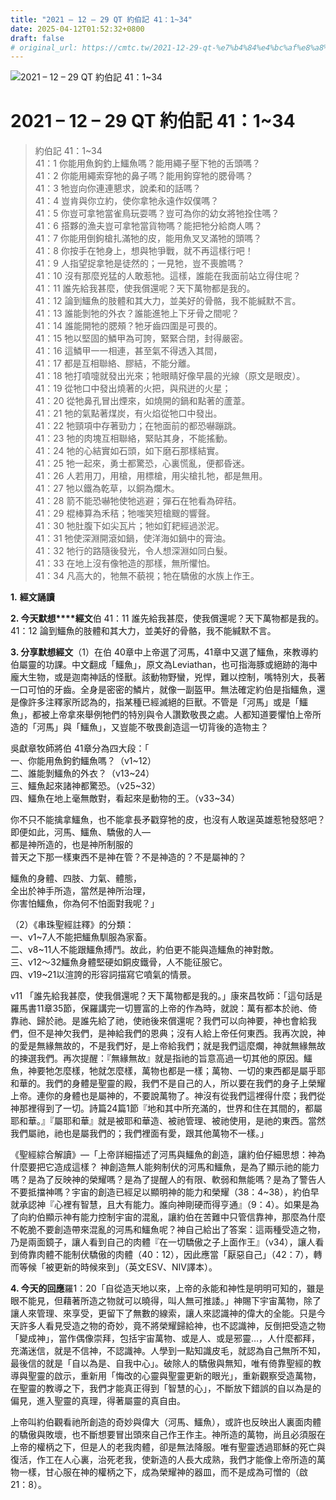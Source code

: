 ```yaml
---
title: "2021 – 12 – 29 QT 約伯記 41：1~34"
date: 2025-04-12T01:52:32+0800
draft: false
# original_url: https://cmtc.tw/2021-12-29-qt-%e7%b4%84%e4%bc%af%e8%a8%98-41%ef%bc%9a134
---
```


![2021 – 12 – 29 QT 約伯記 41：1\~34](/images/qt.jpg   "2021 – 12 – 29 QT 約伯記 41：1\~34")

# 2021 – 12 – 29 QT 約伯記 41：1\~34

> 約伯記 41：1\~34  
> 41：1 你能用魚鉤釣上鱷魚嗎？能用繩子壓下牠的舌頭嗎？  
> 41：2 你能用繩索穿牠的鼻子嗎？能用鉤穿牠的腮骨嗎？  
> 41：3 牠豈向你連連懇求，說柔和的話嗎？  
> 41：4 豈肯與你立約，使你拿牠永遠作奴僕嗎？  
> 41：5 你豈可拿牠當雀鳥玩耍嗎？豈可為你的幼女將牠拴住嗎？  
> 41：6 搭夥的漁夫豈可拿牠當貨物嗎？能把牠分給商人嗎？  
> 41：7 你能用倒鉤槍扎滿牠的皮，能用魚叉叉滿牠的頭嗎？  
> 41：8 你按手在牠身上，想與牠爭戰，就不再這樣行吧！  
> 41：9 人指望捉拿牠是徒然的；一見牠，豈不喪膽嗎？  
> 41：10 沒有那麼兇猛的人敢惹牠。這樣，誰能在我面前站立得住呢？  
> 41：11 誰先給我甚麼，使我償還呢？天下萬物都是我的。  
> 41：12 論到鱷魚的肢體和其大力，並美好的骨骼，我不能緘默不言。  
> 41：13 誰能剝牠的外衣？誰能進牠上下牙骨之間呢？  
> 41：14 誰能開牠的腮頰？牠牙齒四圍是可畏的。  
> 41：15 牠以堅固的鱗甲為可誇，緊緊合閉，封得嚴密。  
> 41：16 這鱗甲一一相連，甚至氣不得透入其間，  
> 41：17 都是互相聯絡、膠結，不能分離。  
> 41：18 牠打噴嚏就發出光來；牠眼睛好像早晨的光線（原文是眼皮）。  
> 41：19 從牠口中發出燒著的火把，與飛迸的火星；  
> 41：20 從牠鼻孔冒出煙來，如燒開的鍋和點著的蘆葦。  
> 41：21 牠的氣點著煤炭，有火焰從牠口中發出。  
> 41：22 牠頸項中存著勁力；在牠面前的都恐嚇蹦跳。  
> 41：23 牠的肉塊互相聯絡，緊貼其身，不能搖動。  
> 41：24 牠的心結實如石頭，如下磨石那樣結實。  
> 41：25 牠一起來，勇士都驚恐，心裏慌亂，便都昏迷。  
> 41：26 人若用刀，用槍，用標槍，用尖槍扎牠，都是無用。  
> 41：27 牠以鐵為乾草，以銅為爛木。  
> 41：28 箭不能恐嚇牠使牠逃避；彈石在牠看為碎秸。  
> 41：29 棍棒算為禾秸；牠嗤笑短槍颼的響聲。  
> 41：30 牠肚腹下如尖瓦片；牠如釘耙經過淤泥。  
> 41：31 牠使深淵開滾如鍋，使洋海如鍋中的膏油。  
> 41：32 牠行的路隨後發光，令人想深淵如同白髮。  
> 41：33 在地上沒有像牠造的那樣，無所懼怕。  
> 41：34 凡高大的，牠無不藐視；牠在驕傲的水族上作王。

**1.** **經文誦讀**

**2. 今天默想****經文**伯 41：11 誰先給我甚麼，使我償還呢？天下萬物都是我的。  
41：12 論到鱷魚的肢體和其大力，並美好的骨骼，我不能緘默不言。

**3. 分享默想經文**（1）在伯 40章中上帝選了河馬，41章中又選了鱷魚，來教導約伯屬靈的功課。中文翻成「鱷魚」，原文為Leviathan，也可指海豚或絕跡的海中龐大生物，或是迦南神話的怪獸。該動物野蠻，兇悍，難以控制，嘴特別大，長著一口可怕的牙齒。全身是密密的鱗片，就像一副盔甲。無法確定約伯是指鱷魚，還是像許多注釋家所認為的，指某種已經滅絕的巨獸。不管是「河馬」或是「鱷魚」，都被上帝拿來舉例牠們的特別與令人讚歎敬畏之處。人都知道要懼怕上帝所造的「河馬」與「鱷魚」，又豈能不敬畏創造這一切背後的造物主？

吳獻章牧師將伯 41章分為四大段：「  
一、你能用魚鉤釣鱷魚嗎？（v1\~12）  
二、誰能剝鱷魚的外衣？（v13\~24）  
三、鱷魚起來諸神都驚恐。（v25\~32）  
四、鱷魚在地上毫無敵對，看起來是動物的王。（v33\~34）

你不只不能擒拿鱷魚，也不能拿長矛戳穿牠的皮，也沒有人敢逞英雄惹牠發怒吧？  
即便如此，河馬、鱷魚、驕傲的人—  
都是神所造的，也是神所制服的  
普天之下那一樣東西不是神在管？不是神造的？不是屬神的？

鱷魚的身體、四肢、力氣、體態，  
全出於神手所造，當然是神所治理，  
你害怕鱷魚，你為何不怕面對我呢？」

（2）《串珠聖經註釋》的分類：  
一、v1\~7人不能把鱷魚馴服為家畜。  
二、v8\~11人不能跟鱷魚搏鬥。故此，約伯更不能與造鱷魚的神對敵。  
三、v12～32鱷魚身體堅硬如銅皮鐵骨，人不能征服它。  
四、v19\~21以渲誇的形容詞描寫它噴氣的情景。

v11 「誰先給我甚麼，使我償還呢？天下萬物都是我的。」康來昌牧師：「這句話是羅馬書11章35節，保羅講完一切豐富的上帝的作為時，就說：萬有都本於祂、倚靠祂、歸於祂。是誰先給了祂，使祂後來償還呢？我們可以向神要，神也會給我們，但不是神欠我們，是神給我們的恩典；沒有人給上帝任何東西。我再次說，神的愛是無緣無故的，不是我們好，是上帝給我們；就是我們這麼爛，神就無緣無故的揀選我們。再次提醒：『無緣無故』就是指祂的旨意高過一切其他的原因。鱷魚，神要牠怎麼樣，牠就怎麼樣，萬物也都是一樣；萬物、一切的東西都是屬乎耶和華的。我們的身體是聖靈的殿，我們不是自己的人，所以要在我們的身子上榮耀上帝。連你的身體也是屬神的，不要說萬物了。神沒有從我們這裡得什麼；我們從神那裡得到了一切。詩篇24篇1節『地和其中所充滿的，世界和住在其間的，都屬耶和華。』『屬耶和華』就是被耶和華造、被祂管理、被祂使用，是祂的東西。當然我們屬祂，祂也是屬我們的；我們裡面有愛，跟其他萬物不一樣。」

《聖經綜合解讀》—「上帝詳細描述了河馬與鱷魚的創造，讓約伯仔細思想：神為什麼要把它造成這樣？ 神創造無人能夠制伏的河馬和鱷魚，是為了顯示祂的能力嗎？是為了反映神的榮耀嗎？是為了提醒人的有限、軟弱和無能嗎？是為了警告人不要抵擋神嗎？宇宙的創造已經足以顯明神的能力和榮耀（38：4\~38），約伯早就承認神『心裡有智慧，且大有能力。誰向神剛硬而得亨通』（9：4）。如果是為了向約伯顯示神有能力控制宇宙的混亂，讓約伯在苦難中只管信靠神，那麼為什麼不乾脆不要創造帶來混亂的河馬和鱷魚呢？神自己給出了答案：這兩種受造之物，乃是兩面鏡子，讓人看到自己的肉體『在一切驕傲之子上面作王』（v34），讓人看到倚靠肉體不能制伏驕傲的肉體（40：12），因此應當「厭惡自己」（42：7），轉而等候「被更新的時候來到」（英文ESV、NIV譯本）。

**4. 今天的回應**羅1：20「自從造天地以來，上帝的永能和神性是明明可知的，雖是眼不能見，但藉著所造之物就可以曉得，叫人無可推諉。」神賜下宇宙萬物，除了讓人來管理、來享受，更留下了無數的線索，讓人來認識神的偉大的全能。只是今天許多人看見受造之物的奇妙，竟不將榮耀歸給神，也不認識神，反倒把受造之物「變成神」，當作偶像崇拜，包括宇宙萬物、或是人、或是邪靈…，人什麼都拜，充滿迷信，就是不信神，不認識神。人學到一點知識皮毛，就認為自己無所不知，最後信的就是「自以為是、自我中心」。破除人的驕傲與無知，唯有倚靠聖經的教導與聖靈的啟示，重新用「悔改的心靈與聖靈更新的眼光」，重新觀察受造萬物，在聖靈的教導之下，我們才能真正得到「智慧的心」，不斷放下錯誤的自以為是的偏見，進入聖靈的真理，得著屬靈的真自由。

上帝叫約伯觀看祂所創造的奇妙與偉大（河馬、鱷魚），或許也反映出人裏面肉體的驕傲與敗壞，也不斷想要冒出頭來自己作王作主。神所造的萬物，尚且必須服在上帝的權柄之下，但是人的老我肉體，卻是無法降服。唯有聖靈透過耶穌的死亡與復活，作工在人心裏，治死老我，使新造的人長大成熟，我們才能像上帝所造的萬物一樣，甘心服在神的權柄之下，成為榮耀神的器皿，而不是成為可憎的（啟21：8）。